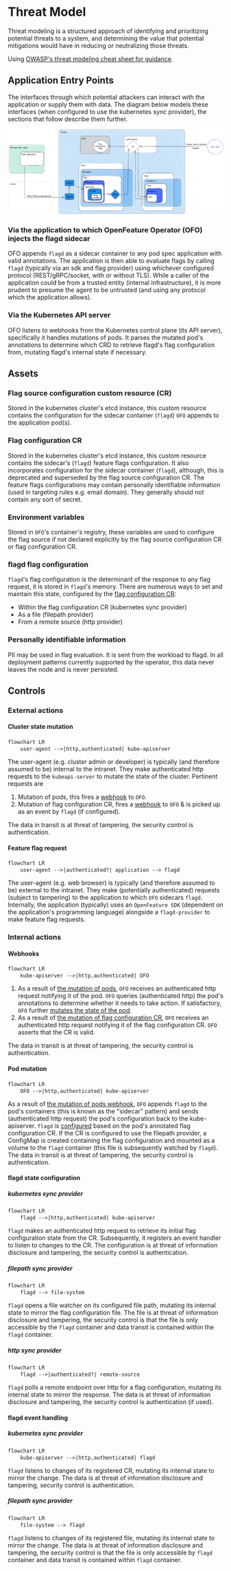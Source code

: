 # Threat Model

Threat modeling is a structured approach of identifying and prioritizing potential threats to a system, and determining the value that potential mitigations would have in reducing or neutralizing those threats.

Using [OWASP's threat modeling cheat sheet for guidance](https://cheatsheetseries.owasp.org/cheatsheets/Threat_Modeling_Cheat_Sheet.html).

## Application Entry Points

The interfaces through which potential attackers can interact with the application or supply them with data.
The diagram below models these interfaces (when configured to use the kubernetes sync provider), the sections that follow describe them further.

<img src="../images/ofo_threat_model.png" alt="Diagram of OFO threat model">

### Via the application to which OpenFeature Operator (OFO) injects the flagd sidecar

OFO appends `flagd` as a sidecar container to any pod spec application with valid annotations. The application is then able to evaluate flags by calling `flagd` (typically via an sdk and flag provider) using whichever configured protocol (REST/gRPC/socket, with or without TLS). While a caller of the application could be from a trusted entity (internal infrastructure), it is more prudent to presume the agent to be untrusted (and using any protocol which the application allows).

### Via the Kubernetes API server

OFO listens to webhooks from the Kubernetes control plane (its API server), specifically it handles mutations of pods.
It parses the mutated pod's annotations to determine which CRD to retrieve flagd's flag configuration from, mutating flagd's internal state if necessary.

## Assets

### Flag source configuration custom resource (CR)

Stored in the kubernetes cluster's etcd instance, this custom resource contains the configuration for the sidecar container (`flagd`) `OFO` appends to the application pod(s).

### Flag configuration CR

Stored in the kubernetes cluster's etcd instance, this custom resource contains the sidecar's (`flagd`) feature flags configuration. It also incorporates configuration for the sidecar container (`flagd`), although, this is deprecated and superseded by the flag source configuration CR.
The feature flags configurations may contain personally identifiable information (used in targeting rules e.g. email domain). They generally should not contain any sort of secret.

### Environment variables

Stored in `OFO`'s container's registry, these variables are used to configure the flag source if not declared explicitly by the flag source configuration CR or flag configuration CR.

### flagd flag configuration

`flagd`'s flag configuration is the determinant of the response to any flag request, it is stored in `flagd`'s memory.
There are numerous ways to set and maintain this state, configured by the [flag configuration CR](#flag-configuration-cr):
- Within the flag configuration CR (kubernetes sync provider)
- As a file (filepath provider)
- From a remote source (http provider)

### Personally identifiable information

PII may be used in flag evaluation. It is sent from the workload to flagd.
In all deployment patterns currently supported by the operator, this data never leaves the node and is never persisted.

## Controls

### External actions

#### Cluster state mutation

```mermaid
flowchart LR
    user-agent -->|http,authenticated| kube-apiserver
```

The user-agent (e.g. cluster admin or developer) is typically (and therefore assumed to be) internal to the intranet. They make authenticated http requests to the `kubeapi-server` to mutate the state of the cluster.
Pertinent requests are
1. Mutation of pods, this fires a [webhook](#webhooks) to `OFO`.
2. Mutation of flag configuration CR, fires a [webhook](#webhooks) to `OFO` & is picked up as an event by `flagd` (if configured).

The data in transit is at threat of tampering, the security control is authentication.

#### Feature flag request

```mermaid
flowchart LR
    user-agent -->|authenticated?| application --> flagd
```

The user-agent (e.g. web browser) is typically (and therefore assumed to be) external to the intranet. They make (potentially authenticated) requests (subject to tampering) to the application to which `OFO` sidecars `flagd`. Internally, the application (typically) uses an `OpenFeature SDK` (dependent on the application's programming language) alongside a `flagd-provider` to make feature flag requests.

### Internal actions

#### Webhooks

```mermaid
flowchart LR
    kube-apiserver -->|http,authenticated| OFO
```

1. As a result of [the mutation of pods](#cluster-state-mutation), `OFO` receives an authenticated http request notifying it of the pod. `OFO` queries (authenticated http) the pod's annotations to determine whether it needs to take action. If satisfactory, `OFO` further [mutates the state of the pod](#pod-mutation).
2. As a result of [the mutation of flag configuration CR](#cluster-state-mutation), `OFO` receives an authenticated http request notifying it of the flag configuration CR. `OFO` asserts that the CR is valid.

The data in transit is at threat of tampering, the security control is authentication.

#### Pod mutation

```mermaid
flowchart LR
    OFO -->|http,authenticated| kube-apiserver
```

As a result of [the mutation of pods webhook](#webhooks), `OFO` appends `flagd` to the pod's containers (this is known as the "sidecar" pattern) and sends (authenticated http request) the pod's configuration back to the kube-apiserver. `flagd` is [configured](#flagd-flag-configuration) based on the pod's annotated flag configuration CR. If the CR is configured to use the filepath provider, a ConfigMap is created containing the flag configuration and mounted as a volume to the `flagd` container (this file is subsequently watched by `flagd`).
The data in transit is at threat of tampering, the security control is authentication.

#### flagd state configuration

##### kubernetes sync provider

```mermaid
flowchart LR
    flagd -->|http,authenticated| kube-apiserver
```

`flagd` makes an authenticated http request to retrieve its initial flag configuration state from the CR. Subsequently, it registers an event handler to listen to changes to the CR. The configuration is at threat of information disclosure and tampering, the security control is authentication.

##### filepath sync provider

```mermaid
flowchart LR
    flagd --> file-system
```

`flagd` opens a file watcher on its configured file path, mutating its internal state to mirror the flag configuration file. The file is at threat of information disclosure and tampering, the security control is that the file is only accessible by the `flagd` container and data transit is contained within the `flagd` container.

##### http sync provider

```mermaid
flowchart LR
    flagd -->|authenticated?| remote-source
```

`flagd` polls a remote endpoint over http for a flag configuration, mutating its internal state to mirror the response. The data is at threat of information disclosure and tampering, the security control is authentication (if used).

#### flagd event handling

##### kubernetes sync provider

```mermaid
flowchart LR
    kube-apiserver -->|http,authenticated| flagd
```

`flagd` listens to changes of its registered CR, mutating its internal state to mirror the change. The data is at threat of information disclosure and tampering, security control is authentication.

##### filepath sync provider

```mermaid
flowchart LR
    file-system --> flagd
```

`flagd` listens to changes of its registered file, mutating its internal state to mirror the change. The data is at threat of information disclosure and tampering, the security control is that the file is only accessible by `flagd` container and data transit is contained within `flagd` container.
